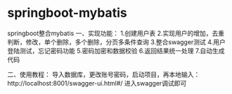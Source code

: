 # springboot-mybatis
springboot整合mybatis
一、实现功能：
1.创建用户表
2.实现用户的增加，去重判断，修改，单个删除，多个删除，分页多条件查询
3.整合swagger测试
4.用户登陆测试，忘记密码功能
5.密码加密和数据校验
6.返回结果统一处理
7.自动生成代码

二、使用教程：
 导入数据库，更改账号密码，启动项目，再本地输入：http://localhost:8001/swagger-ui.html#/ 进入swagger调试即可

